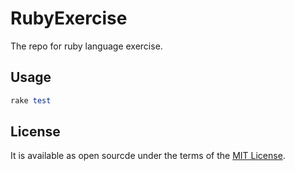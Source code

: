 # RubyExercise

The repo for ruby language exercise.

## Usage

```ruby
rake test
```

## License

It is available as open sourcde under the terms of the [MIT License](http://opensource.org/licenses/MIT).
